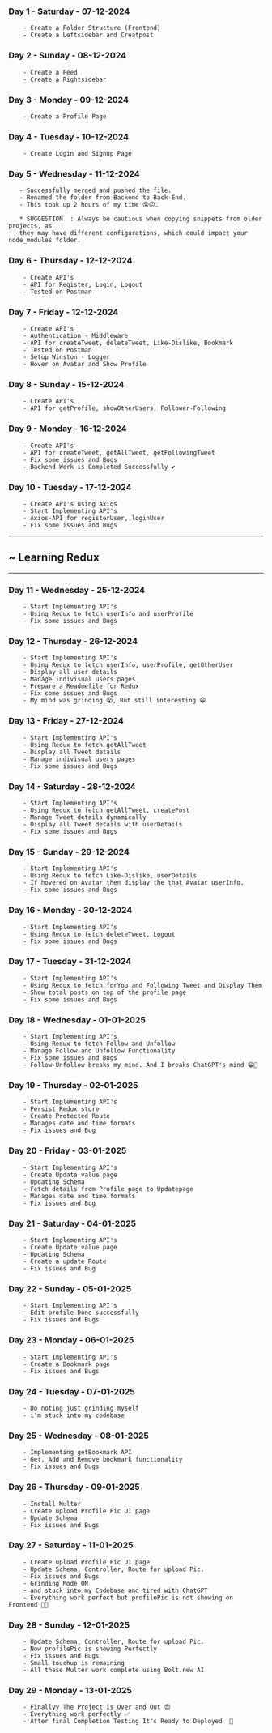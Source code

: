 ### Day 1 - Saturday  -  07-12-2024
        - Create a Folder Structure (Frontend)
        - Create a Leftsidebar and Creatpost

### Day 2 - Sunday  -  08-12-2024
        - Create a Feed 
        - Create a Rightsidebar

### Day 3 - Monday  -  09-12-2024
        - Create a Profile Page 
        
### Day 4 - Tuesday  -  10-12-2024
        - Create Login and Signup Page

### Day 5 - Wednesday  -  11-12-2024
       - Successfully merged and pushed the file.
       - Renamed the folder from Backend to Back-End.
       - This took up 2 hours of my time 😵😖.
       
       * SUGGESTION  : Always be cautious when copying snippets from older projects, as   
       they may have different configurations, which could impact your node_modules folder.

### Day 6 - Thursday  -  12-12-2024
        - Create API's
        - API for Register, Login, Logout
        - Tested on Postman

### Day 7 - Friday  -  12-12-2024
        - Create API's
        - Authentication - Middleware
        - API for createTweet, deleteTweet, Like-Dislike, Bookmark 
        - Tested on Postman
        - Setup Winston - Logger
        - Hover on Avatar and Show Profile

### Day 8 - Sunday  -  15-12-2024
        - Create API's
        - API for getProfile, showOtherUsers, Follower-Following


### Day 9 - Monday  -  16-12-2024
        - Create API's
        - API for createTweet, getAllTweet, getFollowingTweet
        - Fix some issues and Bugs
        - Backend Work is Completed Successfully ✔

### Day 10 - Tuesday  -  17-12-2024
        - Create API's using Axios
        - Start Implementing API's
        - Axios-API for registerUser, loginUser
        - Fix some issues and Bugs

-----------------------------------
##  ~ Learning Redux
-----------------------------------

### Day 11 - Wednesday  -  25-12-2024
        - Start Implementing API's
        - Using Redux to fetch userInfo and userProfile
        - Fix some issues and Bugs

### Day 12 - Thursday  -  26-12-2024
        - Start Implementing API's
        - Using Redux to fetch userInfo, userProfile, getOtherUser
        - Display all user details
        - Manage indivisual users pages
        - Prepare a Readmefile for Redux
        - Fix some issues and Bugs
        - My mind was grinding 😵, But still interesting 😁

### Day 13 - Friday  -  27-12-2024
        - Start Implementing API's
        - Using Redux to fetch getAllTweet
        - Display all Tweet details
        - Manage indivisual users pages
        - Fix some issues and Bugs

### Day 14 - Saturday  -  28-12-2024
        - Start Implementing API's
        - Using Redux to fetch getAllTweet, createPost
        - Manage Tweet details dynamically
        - Display all Tweet details with userDetails
        - Fix some issues and Bugs

### Day 15 - Sunday  -  29-12-2024
        - Start Implementing API's
        - Using Redux to fetch Like-Dislike, userDetails
        - If hovered on Avatar then display the that Avatar userInfo.
        - Fix some issues and Bugs

### Day 16 - Monday  -  30-12-2024
        - Start Implementing API's
        - Using Redux to fetch deleteTweet, Logout
        - Fix some issues and Bugs

### Day 17 - Tuesday  -  31-12-2024
        - Start Implementing API's
        - Using Redux to fetch forYou and Following Tweet and Display Them
        - Show total posts on top of the profile page
        - Fix some issues and Bugs

### Day 18 - Wednesday  -  01-01-2025
        - Start Implementing API's
        - Using Redux to fetch Follow and Unfollow
        - Manage Follow and Unfollow Functionality
        - Fix some issues and Bugs
        - Follow-Unfollow breaks my mind. And I breaks ChatGPT's mind 😁🥴

### Day 19 - Thursday  -  02-01-2025
        - Start Implementing API's
        - Persist Redux store 
        - Create Protected Route
        - Manages date and time formats
        - Fix issues and Bug

### Day 20 - Friday  -  03-01-2025
        - Start Implementing API's
        - Create Update value page
        - Updating Schema
        - Fetch details from Profile page to Updatepage
        - Manages date and time formats
        - Fix issues and Bug

### Day 21 - Saturday  -  04-01-2025
        - Start Implementing API's
        - Create Update value page
        - Updating Schema
        - Create a update Route
        - Fix issues and Bug

### Day 22 - Sunday  -  05-01-2025
        - Start Implementing API's
        - Edit profile Done successfully
        - Fix issues and Bugs

### Day 23 - Monday  -  06-01-2025
        - Start Implementing API's
        - Create a Bookmark page
        - Fix issues and Bugs

### Day 24 - Tuesday  -  07-01-2025
        - Do noting just grinding myself
        - i'm stuck into my codebase

### Day 25 - Wednesday  -  08-01-2025
        - Implementing getBookmark API
        - Get, Add and Remove bookmark functionality
        - Fix issues and Bugs

### Day 26 - Thursday  -  09-01-2025
        - Install Multer
        - Create upload Profile Pic UI page
        - Update Schema
        - Fix issues and Bugs

### Day 27 - Saturday  -  11-01-2025
        - Create upload Profile Pic UI page
        - Update Schema, Controller, Route for upload Pic.
        - Fix issues and Bugs
        - Grinding Mode ON 
        - and stuck into my Codebase and tired with ChatGPT
        - Everything work perfect but profilePic is not showing on Frontend 😤😡


### Day 28 - Sunday  -  12-01-2025
        - Update Schema, Controller, Route for upload Pic.
        - Now profilePic is showing Perfectly
        - Fix issues and Bugs
        - Small touchup is remaining
        - All these Multer work complete using Bolt.new AI 


### Day 29 - Monday  -  13-01-2025
        - Finallyy The Project is Over and Out 😍
        - Everything work perfectly ✅
        - After final Completion Testing It's Ready to Deployed  🚀
